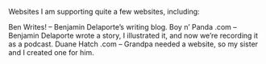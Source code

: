 


Websites
I am supporting quite a few websites, including:

Ben Writes! – Benjamin Delaporte’s writing blog.
Boy n’ Panda .com – Benjamin Delaporte wrote a story, I illustrated it, and now we’re recording it as a podcast.
Duane Hatch .com – Grandpa needed a website, so my sister and I created one for him.